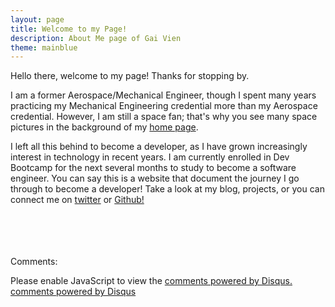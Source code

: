 ```yaml
---
layout: page
title: Welcome to my Page!
description: About Me page of Gai Vien
theme: mainblue
---
```


Hello there, welcome to my page! Thanks for stopping by.

I am a former Aerospace/Mechanical Engineer, though I spent many years practicing my Mechanical Engineering credential more than my Aerospace credential. However, I am still a space fan; that's why you see many space pictures in the background of my [home page][home].

[home]: https://gvien.github.io

I left all this behind to become a developer, as I have grown increasingly interest in technology in recent years. I am currently enrolled in Dev Bootcamp for the next several months to study to become a software engineer.
You can say this is a website that document the journey I go through to become a developer! Take a look at my blog, projects, or you can connect me on <a href="https://twitter.com/GaiVien">twitter</a> or <a href="https://github.com/gVien">Github!</a>

<!-- Can also use link below to link to stackexchange -->
<!-- <a href="http://stackexchange.com/users/XXXXX">
<img src="http://stackexchange.com/users/flair/XXXX.png?theme=clean" width="208" height="58" alt="profile for NAME HERE on Stack Exchange, a network of free, community-driven Q&amp;A sites" title="profile for NAME HERE on Stack Exchange, a network of free, community-driven Q&amp;A sites">
</a> -->
<br><br><br><br>
Comments:

<div id="disqus_thread"></div>
<script type="text/javascript">
  /* * * in case my cohort wants to know how to set up
  1. after getting a disqus account, you will be creating a "short name" (e.g. thisisyourshortname.disqus.com)
  2. put that name within the quote `...` below in the disqus_shortname variable
  3. Done! * * */
  var disqus_shortname = '{{site.disqushandler}}';

  /* * * DON'T EDIT BELOW THIS LINE * * */
  (function() {
      var dsq = document.createElement('script'); dsq.type = 'text/javascript'; dsq.async = true;
      dsq.src = '//' + disqus_shortname + '.disqus.com/embed.js';
      (document.getElementsByTagName('head')[0] || document.getElementsByTagName('body')[0]).appendChild(dsq);
  })();
</script>
<noscript>Please enable JavaScript to view the <a href="http://disqus.com/?ref_noscript">comments powered by Disqus.</a></noscript>
<a href="http://disqus.com" class="dsq-brlink">comments powered by <span class="logo-disqus">Disqus</span></a>
